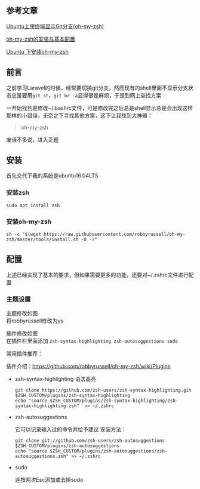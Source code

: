 ## 参考文章
[Ubuntu上使终端显示Git分支(oh-my-zsh) ](http://blog.csdn.net/fengbingchun/article/details/77803322)

[oh-my-zsh的安装与基本配置](http://www.linuxidc.com/Linux/2017-10/147755.htm)

[Ubuntu 下安装oh-my-zsh](https://www.jianshu.com/p/9a5c4cb0452d)
## 前言
之前学习Laravel的时候，经常要切换git分支，然而现有的shell里面不显示分支状态总是要用`git st`，`git br -a`显得很是麻烦，于是到网上查找方案：

一开始找到是修改~/.bashrc文件，可是修改完之后总是shell显示总是会出现这样那样的小错误，无奈之下寻找其他方案，这下让我找到大神器：

> oh-my-zsh

废话不多说，进入正题

## 安装
首先交代下我的系统是ubuntu16.04LTS

### 安装zsh
```
sudo apt install zsh
```
### 安装oh-my-zsh
```
sh -c "$(wget https://raw.githubusercontent.com/robbyrussell/oh-my-zsh/master/tools/install.sh -O -)"  
```

## 配置
上述已经实现了基本的要求，但如果需要更多的功能，还要对~/.zshrc文件进行配置

### 主题设置
主题修改如图  
将robbyrussell修改为ys  

插件修改如图   
在插件栏里面添加 `zsh-syntax-highlighting zsh-autosuggestions sudo`

常用插件推荐：

插件介绍：https://github.com/robbyrussell/oh-my-zsh/wiki/Plugins

* zsh-syntax-highlighting
    语法高亮  
    ```
    git clone https://github.com/zsh-users/zsh-syntax-highlighting.git $ZSH_CUSTOM/plugins/zsh-syntax-highlighting
    echo "source $ZSH_CUSTOM/plugins/zsh-syntax-highlighting/zsh-syntax-highlighting.zsh"  >> ~/.zshrc
    ```    

* zsh-autosuggestions

    它可以记录输入过的命令并给予建议
    安装方法：
    ```
    git clone git://github.com/zsh-users/zsh-autosuggestions $ZSH_CUSTOM/plugins/zsh-autosuggestions
    echo "source $ZSH_CUSTOM/plugins/zsh-autosuggestions/zsh-autosuggestions.zsh" >> ~/.zshrc
    ```
* sudo

    连按两次Esc添加或去掉sudo

